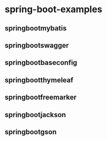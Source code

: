 # spring-boot-examples
## springbootmybatis
## springbootswagger
## springbootbaseconfig
## springbootthymeleaf
## springbootfreemarker
## springbootjackson
## springbootgson
